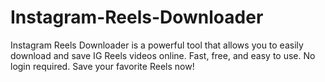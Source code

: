 # Instagram-Reels-Downloader
Instagram Reels Downloader is a powerful tool that allows you to easily download and save IG Reels videos online. Fast, free, and easy to use. No login required. Save your favorite Reels now!
